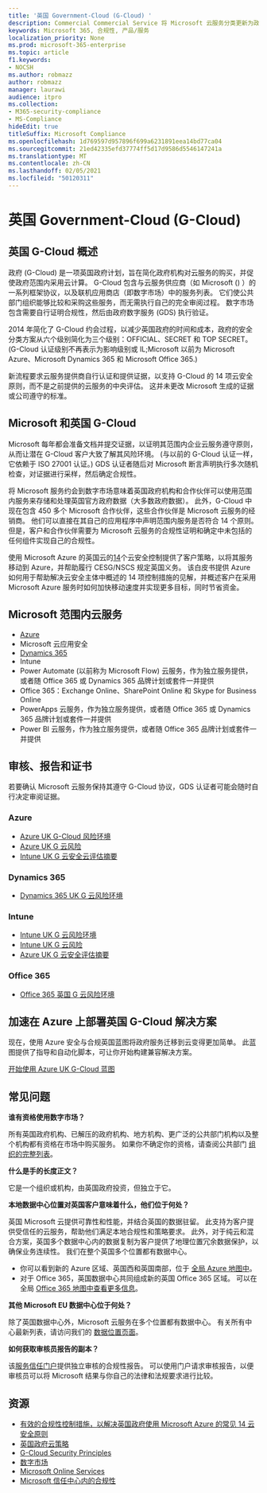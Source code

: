 ```yaml
---
title: '英国 Government-Cloud (G-Cloud) '
description: Commercial Commercial Service 将 Microsoft 云服务分类更新为政府云 v.6。
keywords: Microsoft 365, 合规性, 产品/服务
localization_priority: None
ms.prod: microsoft-365-enterprise
ms.topic: article
f1.keywords:
- NOCSH
ms.author: robmazz
author: robmazz
manager: laurawi
audience: itpro
ms.collection:
- M365-security-compliance
- MS-Compliance
hideEdit: true
titleSuffix: Microsoft Compliance
ms.openlocfilehash: 1d769597d957896f699a6231891eea14bd77ca04
ms.sourcegitcommit: 21ed42335efd37774ff5d17d9586d5546147241a
ms.translationtype: MT
ms.contentlocale: zh-CN
ms.lasthandoff: 02/05/2021
ms.locfileid: "50120311"
---
```

# <a name="united-kingdom-government-cloud-g-cloud"></a>英国 Government-Cloud (G-Cloud) 

## <a name="uk-g-cloud-overview"></a>英国 G-Cloud 概述

政府 (G-Cloud) 是一项英国政府计划，旨在简化政府机构对云服务的购买，并促使政府范围内采用云计算。 G-Cloud 包含与云服务供应商（如 Microsoft () ）的一系列框架协议，以及联机应用商店（即数字市场）中的服务列表。 它们使公共部门组织能够比较和采购这些服务，而无需执行自己的完全审阅过程。 数字市场包含需要自行证明合规性，然后由政府数字服务 (GDS) 执行验证。

2014 年简化了 G-Cloud 约会过程，以减少英国政府的时间和成本，政府的安全分类方案从六个级别简化为三个级别：OFFICIAL、SECRET 和 TOP SECRET。  (G-Cloud 认证级别不再表示为影响级别或 IL;Microsoft 以前为 Microsoft Azure、Microsoft Dynamics 365 和 Microsoft Office 365.) 

新流程要求云服务提供商自行认证和提供证据，以支持 G-Cloud 的 14 项云安全原则，而不是之前提供的云服务的中央评估。 这并未更改 Microsoft 生成的证据或公司遵守的标准。

## <a name="microsoft-and-uk-g-cloud"></a>Microsoft 和英国 G-Cloud

Microsoft 每年都会准备文档并提交证据，以证明其范围内企业云服务遵守原则，从而让潜在 G-Cloud 客户大致了解其风险环境。  (与以前的 G-Cloud 认证一样，它依赖于 ISO 27001 认证。) GDS 认证者随后对 Microsoft 断言声明执行多次随机检查，对证据进行采样，然后确定合规性。

将 Microsoft 服务约会到数字市场意味着英国政府机构和合作伙伴可以使用范围内服务来存储和处理英国官方政府数据（大多数政府数据）。 此外，G-Cloud 中现在包含 450 多个 Microsoft 合作伙伴，这些合作伙伴是 Microsoft 云服务的经销商。 他们可以直接在其自己的应用程序中声明范围内服务是否符合 14 个原则。 但是，客户和合作伙伴需要为 Microsoft 云服务的合规性证明和确定中未包括的任何组件实现自己的合规性。

 使用 Microsoft Azure 的英国云的[14](https://azure.microsoft.com/resources/14-cloud-security-controls-for-uk-cloud-using-microsoft-azure/)个云安全控制提供了客户策略，以将其服务移动到 Azure，并帮助履行 CESG/NSCS 规定英国义务。 该白皮书提供 Azure 如何用于帮助解决云安全主体中概述的 14 项控制措施的见解，并概述客户在采用 Microsoft Azure 服务时如何加快移动速度并实现更多目标，同时节省资金。

## <a name="microsoft-in-scope-cloud-services"></a>Microsoft 范围内云服务

- [Azure](https://aka.ms/AzureCompliance)
- Microsoft 云应用安全
- [Dynamics 365](https://aka.ms/d365-compliance-list)
- Intune
- Power Automate (以前称为 Microsoft Flow) 云服务，作为独立服务提供，或者随 Office 365 或 Dynamics 365 品牌计划或套件一并提供
- Office 365：Exchange Online、SharePoint Online 和 Skype for Business Online
- PowerApps 云服务，作为独立服务提供，或者随 Office 365 或 Dynamics 365 品牌计划或套件一并提供
- Power BI 云服务，作为独立服务提供，或者随 Office 365 品牌计划或套件一并提供

## <a name="audits-reports-and-certificates"></a>审核、报告和证书

若要确认 Microsoft 云服务保持其遵守 G-Cloud 协议，GDS 认证者可能会随时自行决定审阅证据。

### <a name="azure"></a>Azure

- [Azure UK G-Cloud 风险环境](https://go.microsoft.com/fwlink/?linkid=2099702)
- [Azure UK G 云风险](https://go.microsoft.com/fwlink/?linkid=2099497)
- [Intune UK G 云安全云评估摘要](https://go.microsoft.com/fwlink/?linkid=2099703)

### <a name="dynamics-365"></a>Dynamics 365

- [Dynamics 365 UK G 云风险环境](https://go.microsoft.com/fwlink/?linkid=2099702)

### <a name="intune"></a>Intune

- [Intune UK G 云风险环境](https://go.microsoft.com/fwlink/?linkid=2099702)
- [Intune UK G 云风险](https://aka.ms/IntuneUKGCloudResidualRisk)
- [Azure UK G 云安全评估摘要](https://aka.ms/IntuneUKGCloudSecurityAssessmentSummary)

### <a name="office-365"></a>Office 365

- [Office 365 英国 G 云风险环境](https://go.microsoft.com/fwlink/?linkid=2099702)

## <a name="accelerate-your-deployment-of-uk-g-cloud-solutions-on-azure"></a>加速在 Azure 上部署英国 G-Cloud 解决方案

现在，使用 Azure 安全与合规英国蓝图将政府服务迁移到云变得更加简单。 此蓝图提供了指导和自动化脚本，可让你开始构建兼容解决方案。

[开始使用 Azure UK G-Cloud 蓝图](https://aka.ms/ukofficialblueprint)

## <a name="frequently-asked-questions"></a>常见问题

**谁有资格使用数字市场？**

所有英国政府机构、已解压的政府机构、地方机构、更广泛的公共部门机构以及整个机构都有资格在市场中购买服务。 如果你不确定你的资格，请查阅公共部门 [组织的完整列表](https://www.gov.uk/government/publications/public-sector-organisations-eligible-to-use-cloudstore)。

**什么是手的长度正文？**

它是一个组织或机构，由英国政府投资，但独立于它。

**本地数据中心位置对英国客户意味着什么，他们位于何处？**

英国 Microsoft 云提供可靠性和性能，并结合英国的数据驻留。 此支持为客户提供受信任的云服务，帮助他们满足本地合规性和策略要求。 此外，对于纯云和混合方案，英国多个数据中心内的数据复制为客户提供了地理位置冗余数据保护，以确保业务连续性。 我们在整个英国多个位置都有数据中心。

- 你可以看到新的 Azure 区域、英国西和英国南部，位于 [全局 Azure 地图中](https://azuredatacentermap.azurewebsites.net/)。
- 对于 Office 365，英国数据中心共同组成新的英国 Office 365 区域。 可以在全局 [Office 365 地图中查看更多信息](https://o365datacentermap.azurewebsites.net/)。

**其他 Microsoft EU 数据中心位于何处？**

除了英国数据中心外，Microsoft 云服务在多个位置都有数据中心。 有关所有中心最新列表，请访问我们的 [数据位置页面](https://www.microsoft.com/TrustCenter/Privacy/where-your-data-is-located)。

**如何获取审核员报告的副本？**

该[服务信任门户](/microsoft-365/compliance/get-started-with-service-trust-portal)提供独立审核的合规性报告。 可以使用门户请求审核报告，以便审核员可以将 Microsoft 结果与你自己的法律和法规要求进行比较。

## <a name="resources"></a>资源

- [有效的合规性控制措施，以解决英国政府使用 Microsoft Azure 的常见 14 云安全原则](https://aka.ms/complianceuk)
- [英国政府云策略](https://aka.ms/UK_govt_cloud_strategy)
- [G-Cloud Security Principles](https://aka.ms/UK-G-Cloud)
- [数字市场](https://www.digitalmarketplace.service.gov.uk/)
- [Microsoft Online Services](https://aka.ms/Online-Services-Terms)
- [Microsoft 信任中心内的合规性](https://www.microsoft.com/trust-center/compliance/compliance-overview)
